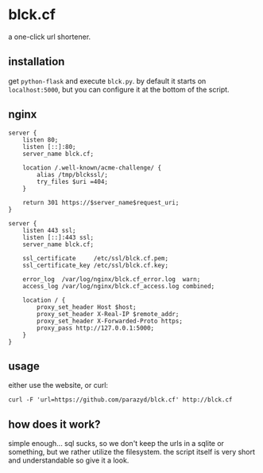 blck.cf
=======

a one-click url shortener.


installation
------------

get `python-flask` and execute `blck.py`. by default it starts on
`localhost:5000`, but you can configure it at the bottom of the script.


nginx
-----

```
server {
	listen 80;
	listen [::]:80;
	server_name blck.cf;

	location /.well-known/acme-challenge/ {
		alias /tmp/blckssl/;
		try_files $uri =404;
	}

	return 301 https://$server_name$request_uri;
}

server {
	listen 443 ssl;
	listen [::]:443 ssl;
	server_name blck.cf;

	ssl_certificate     /etc/ssl/blck.cf.pem;
	ssl_certificate_key /etc/ssl/blck.cf.key;

	error_log  /var/log/nginx/blck.cf_error.log  warn;
	access_log /var/log/nginx/blck.cf_access.log combined;

	location / {
		proxy_set_header Host $host;
		proxy_set_header X-Real-IP $remote_addr;
		proxy_set_header X-Forwarded-Proto https;
		proxy_pass http://127.0.0.1:5000;
	}
}
```


usage
-----

either use the website, or curl:

```
curl -F 'url=https://github.com/parazyd/blck.cf' http://blck.cf
```


how does it work?
-----------------

simple enough... sql sucks, so we don't keep the urls in a sqlite or
something, but we rather utilize the filesystem. the script itself is
very short and understandable so give it a look.
